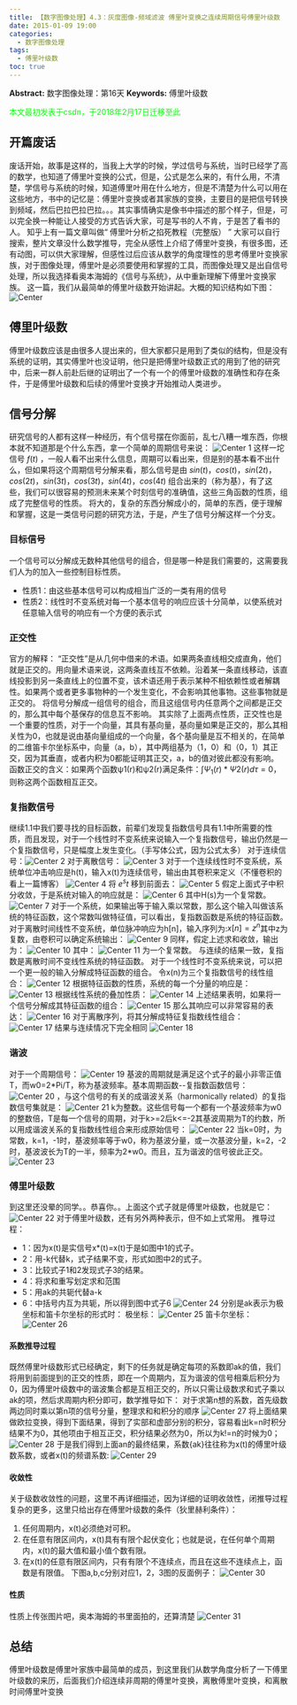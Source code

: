 ```yaml
---
title: 【数字图像处理】4.3：灰度图像-频域滤波 傅里叶变换之连续周期信号傅里叶级数
date: 2015-01-09 19:00
categories:
  - 数字图像处理
tags:
  - 傅里叶级数
toc: true
---
```

**Abstract:** 数字图像处理：第16天
**Keywords:** 傅里叶级数
<!--more-->
<font color="00FF00">本文最初发表于csdn，于2018年2月17日迁移至此</font>
## 开篇废话
废话开始，故事是这样的，当我上大学的时候，学过信号与系统，当时已经学了高的数学，也知道了傅里叶变换的公式，但是，公式是怎么来的，有什么用，不清楚，学信号与系统的时候，知道傅里叶用在什么地方，但是不清楚为什么可以用在这些地方，书中的记忆是：傅里叶变换或者其家族的变换，主要目的是把信号转换到频域，然后巴拉巴拉巴拉。。。其实事情确实是像书中描述的那个样子，但是，可以完全换一种能让人接受的方式告诉大家，可是写书的人不肯，于是苦了看书的人。
知乎上有一篇文章叫做“ 傅里叶分析之掐死教程（完整版） ” 大家可以自行搜索，整片文章没什么数学推导，完全从感性上介绍了傅里叶变换，有很多图，还有动图，可以供大家理解，但感性过后应该从数学的角度理性的思考傅里叶变换家族，对于图像处理，傅里叶是必须要使用和掌握的工具，而图像处理又是出自信号处理，所以我选择看奥本海姆的《信号与系统》，从中重新理解下傅里叶变换家族。
这一篇，我们从最简单的傅里叶级数开始讲起。大概的知识结构如下图：
![Center][]
## 傅里叶级数
傅里叶级数应该是由很多人提出来的，但大家都只是用到了类似的结构，但是没有系统的证明，其实傅里叶也没证明，他只是把傅里叶级数正式的用到了他的研究中，后来一群人前赴后继的证明出了一个有一个的傅里叶级数的准确性和存在条件，于是傅里叶级数和后续的傅里叶变换才开始推动人类进步。
## 信号分解
研究信号的人都有这样一种经历，有个信号摆在你面前，乱七八糟一堆东西，你根本就不知道那是个什么东西，拿一个简单的周期信号来说：
![Center 1][]
这样一坨信号 $f(t)$ ，一般人看不出来什么信息，周期可以看出来，但是别的基本看不出什么，但如果将这个周期信号分解来看，那么信号是由 $sin(t)，cos(t)，sin(2t)，cos(2t)，sin(3t)，cos(3t)，sin(4t)，cos(4t)$ 组合出来的（称为基），有了这些，我们可以很容易的预测未来某个时刻信号的准确值，这些三角函数的性质，组成了完整信号的性质。
将大的，复杂的东西分解成小的，简单的东西，便于理解和掌握，这是一类信号问题的研究方法，于是，产生了信号分解这样一个分支。

### 目标信号
一个信号可以分解成无数种其他信号的组合，但是哪一种是我们需要的，这需要我们人为的加入一些控制目标性质。
- 性质1：由这些基本信号可以构成相当广泛的一类有用的信号
- 性质2：线性时不变系统对每一个基本信号的响应应该十分简单，以使系统对任意输入信号的响应有一个方便的表示式
### 正交性
官方的解释： “正交性”是从几何中借来的术语。如果两条直线相交成直角，他们就是正交的。用向量术语来说，这两条直线互不依赖。沿着某一条直线移动，该直线投影到另一条直线上的位置不变，该术语还用于表示某种不相依赖性或者解耦性。如果两个或者更多事物种的一个发生变化，不会影响其他事物。这些事物就是正交的。
将信号分解成一组信号的组合，而且这组信号内任意两个之间都是正交的，那么其中每个基保存的信息互不影响。
其实除了上面两点性质，正交性也是一个重要的性质，对于一个向量，其具有基向量，基向量如果是正交的，那么其相关性为0，也就是说由基向量组成的一个向量，各个基向量是互不相关的，在简单的二维笛卡尔坐标系中，向量（a，b），其中两组基为（1，0）和（0，1）其正交，因为其垂直，或者内积为0都能证明其正交，a，b的值对彼此都没有影响。
函数正交的含义：如果两个函数ψ1(r)和ψ2(r)满足条件：$\int \Psi_1(r)*\Psi2(r)d\tau=0$，则称这两个函数相互正交。

### 复指数信号
继续1.1中我们要寻找的目标函数，前辈们发现复指数信号具有1.1中所需要的性质，而且发现，对于一个线性时不变系统来说输入一个复指数信号，输出仍然是一个复指数信号，只是幅度上发生变化。（手写体公式，因为公式太多）
对于连续信号：![Center 2][]
对于离散信号： ![Center 3][]
对于一个连续线性时不变系统，系统单位冲击响应是h(t)，输入x(t)为连续信号，输出由其卷积来定义（不懂卷积的看上一篇博客）
![Center 4][]
将 $e^st$ 移到前面去：
![Center 5][]
假定上面式子中积分收敛，于是系统对输入的响应就是：
![Center 6][]
其中H(s)为一个复常数。
![Center 7][]
对于一个系统，如果输出等于输入乘以常数，那么这个输入叫做该系统的特征函数，这个常数叫做特征值，可以看出，复指数函数是系统的特征函数。
对于离散时间线性不变系统，单位脉冲响应为h\[n\]，输入序列为:$x[n]=z^n$其中z为复数，由卷积可以确定系统输出：
![Center 9][]
同样，假定上述求和收敛，输出为：
![Center 10][]
其中： ![Center 11][] 为一个复常数。
与连续的结果一致，复指数是离散时间不变线性系统的特征函数。
对于一个线性时不变系统来说，可以把一个更一般的输入分解成特征函数的组合。
令x(n)为三个复指数信号的线性组合：
![Center 12][]
根据特征函数的性质，系统的每一个分量的响应是：
![Center 13][]
根据线性系统的叠加性质：
![Center 14][]
上述结果表明，如果将一个信号分解成其特征函数的组合：
![Center 15][]
那么其响应可以非常容易的表达：
![Center 16][]
对于离散序列，将其分解成特征复指数线性组合：
![Center 17][]
结果与连续情况下完全相同
![Center 18][]

### 谐波
对于一个周期信号： ![Center 19][] 基波的周期就是满足这个式子的最小非零正值T，而w0=2\*Pi/T，称为基波频率。基本周期函数--复指数函数信号： ![Center 20][] ，与这个信号的有关的成谐波关系（harmonically related）的复指数信号集就是：
![Center 21][]
k为整数。这些信号每一个都有一个基波频率为w0的整数倍，T是每一个信号的周期，对于k>=2后k<=-2其基波周期为T的约数，所以用成谐波关系的复指数线性组合来形成原始信号：
![Center 22][]
当k=0时，为常数，k=1，-1时，基波频率等于w0，称为基波分量，或一次基波分量，k=2，-2时，基波波长为T的一半，频率为2\*w0。而且，互为谐波的信号彼此正交。
![Center 23][]


### 傅里叶级数
到这里还没晕的同学。。恭喜你。。上面这个式子就是傅里叶级数，也就是它：
![Center 22][]
对于傅里叶级数，还有另外两种表示，但不如上式常用。
推导过程：

 *  1：因为x(t)是实信号x\*(t)=x(t)于是如图中1的式子。
 *  2：用-k代替k，式子结果不变，形式如图中2的式子。
 *  3：比较式子1和2发现式子3的结果。
 *  4：将求和重写划定求和范围
 *  5：用ak的共轭代替a-k
 *  6：中括号内互为共轭，所以得到图中式子6
![Center 24][]
分别是ak表示为极坐标和笛卡尔坐标的形式时：
极坐标：
![Center 25][]
笛卡尔坐标：
![Center 26][]
#### 系数推导过程
既然傅里叶级数形式已经确定，剩下的任务就是确定每项的系数即ak的值，我们将用到前面提到的正交的性质，即在一个周期内，互为谐波的信号相乘后积分为0，因为傅里叶级数中的谐波集合都是互相正交的，所以只需让级数求和式子乘以ak的项，然后求周期内积分即可，数学推导如下：
对于求第n想的系数，首先级数两边同时乘以第n项的信号分量，整理求和和积分的顺序
![Center 27][]
将上面结果做欧拉变换，得到下面结果，得到了实部和虚部分别的积分，容易看出k=n时积分结果不为0，其他项由于相互正交，积分结果必然为0，所以为k!=n的时候为0；
![Center 28][]
于是我们得到上面an的最终结果，系数\{ak\}往往称为x(t)的傅里叶级数系数，或者x(t)的频谱系数:
![Center 29][]
#### 收敛性
关于级数收敛性的问题，这里不再详细描述，因为详细的证明收敛性，闭推导过程复杂的更多，这里只给出存在傅里叶级数的条件（狄里赫利条件）：
1. 任何周期内，x(t)必须绝对可积。
2. 在任意有限区间内，x(t)具有有限个起伏变化；也就是说，在任何单个周期内，x(t)的最大值和最小值个数有限。
3. 在x(t)的任意有限区间内，只有有限个不连续点，而且在这些不连续点上，函数是有限值。
下图a,b,c分别对应1，2，3图的反面例子：
![Center 30][]
#### 性质
性质上传张图片吧，奥本海姆的书里面拍的，还算清楚
![Center 31][]

## 总结
傅里叶级数是傅里叶家族中最简单的成员，到这里我们从数学角度分析了一下傅里叶级数的来历，后面我们介绍连续非周期的傅里叶变换，离散傅里叶变换，和离散时间傅里叶变换


[Center]: DIP-4-3-灰度图像-频域滤波-傅里叶变换之连续周期信号傅里叶级数/20150109140239809.jpg
[Center 1]: DIP-4-3-灰度图像-频域滤波-傅里叶变换之连续周期信号傅里叶级数/20150109142314831.png
[Center 2]: DIP-4-3-灰度图像-频域滤波-傅里叶变换之连续周期信号傅里叶级数/20150109151711619.png
[Center 3]: DIP-4-3-灰度图像-频域滤波-傅里叶变换之连续周期信号傅里叶级数/20150109151716468.png
[Center 4]: DIP-4-3-灰度图像-频域滤波-傅里叶变换之连续周期信号傅里叶级数/20150109152038460.png
[Center 5]: DIP-4-3-灰度图像-频域滤波-傅里叶变换之连续周期信号傅里叶级数/20150109152112125.png
[Center 6]: DIP-4-3-灰度图像-频域滤波-傅里叶变换之连续周期信号傅里叶级数/20150109152241575.png
[Center 7]: DIP-4-3-灰度图像-频域滤波-傅里叶变换之连续周期信号傅里叶级数/20150109152731158.png
[Center 8]: DIP-4-3-灰度图像-频域滤波-傅里叶变换之连续周期信号傅里叶级数/20150109153516703.png
[Center 9]: DIP-4-3-灰度图像-频域滤波-傅里叶变换之连续周期信号傅里叶级数/20150109153601187.png
[Center 10]: DIP-4-3-灰度图像-频域滤波-傅里叶变换之连续周期信号傅里叶级数/20150109153745285.png
[Center 11]: DIP-4-3-灰度图像-频域滤波-傅里叶变换之连续周期信号傅里叶级数/20150109153822615.png
[Center 12]: DIP-4-3-灰度图像-频域滤波-傅里叶变换之连续周期信号傅里叶级数/20150109154613424.png
[Center 13]: DIP-4-3-灰度图像-频域滤波-傅里叶变换之连续周期信号傅里叶级数/20150109154720068.png
[Center 14]: DIP-4-3-灰度图像-频域滤波-傅里叶变换之连续周期信号傅里叶级数/20150109154804387.png
[Center 15]: DIP-4-3-灰度图像-频域滤波-傅里叶变换之连续周期信号傅里叶级数/20150109155013899.png
[Center 16]: DIP-4-3-灰度图像-频域滤波-傅里叶变换之连续周期信号傅里叶级数/20150109155432015.png
[Center 17]: DIP-4-3-灰度图像-频域滤波-傅里叶变换之连续周期信号傅里叶级数/20150109155614758.png
[Center 18]: DIP-4-3-灰度图像-频域滤波-傅里叶变换之连续周期信号傅里叶级数/20150109155743445.png
[Center 19]: DIP-4-3-灰度图像-频域滤波-傅里叶变换之连续周期信号傅里叶级数/20150109165110997.png
[Center 20]: DIP-4-3-灰度图像-频域滤波-傅里叶变换之连续周期信号傅里叶级数/20150109165709283.png
[Center 21]: DIP-4-3-灰度图像-频域滤波-傅里叶变换之连续周期信号傅里叶级数/20150109170636312.png
[Center 22]: DIP-4-3-灰度图像-频域滤波-傅里叶变换之连续周期信号傅里叶级数/20150109175225490.png
[Center 23]: DIP-4-3-灰度图像-频域滤波-傅里叶变换之连续周期信号傅里叶级数/20150109190109312.png
[Center 24]: DIP-4-3-灰度图像-频域滤波-傅里叶变换之连续周期信号傅里叶级数/20150109181357469.png
[Center 25]: DIP-4-3-灰度图像-频域滤波-傅里叶变换之连续周期信号傅里叶级数/20150109180427428.png
[Center 26]: DIP-4-3-灰度图像-频域滤波-傅里叶变换之连续周期信号傅里叶级数/20150109180433216.png
[Center 27]: DIP-4-3-灰度图像-频域滤波-傅里叶变换之连续周期信号傅里叶级数/20150109182834921.png
[Center 28]: DIP-4-3-灰度图像-频域滤波-傅里叶变换之连续周期信号傅里叶级数/20150109183040578.png
[Center 29]: DIP-4-3-灰度图像-频域滤波-傅里叶变换之连续周期信号傅里叶级数/20150109183502171.png
[Center 30]: DIP-4-3-灰度图像-频域滤波-傅里叶变换之连续周期信号傅里叶级数/20150109185757181.png
[Center 31]: DIP-4-3-灰度图像-频域滤波-傅里叶变换之连续周期信号傅里叶级数/20150109185330390.png
